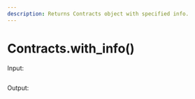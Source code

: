 ```yaml
---
description: Returns Contracts object with specified info.
---
```


# Contracts.with\_info()

Input:

```python
```

Output:

